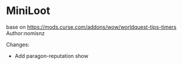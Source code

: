 MiniLoot
==================
base on https://mods.curse.com/addons/wow/worldquest-tips-timers Author:nomisnz

Changes:
- Add paragon-reputation show